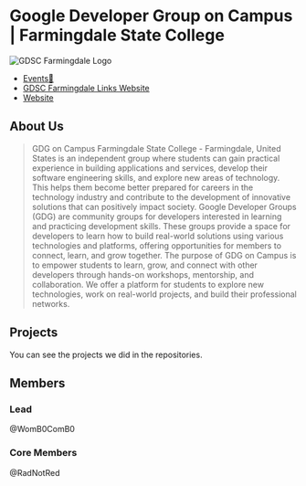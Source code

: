 # Google Developer Group on Campus | Farmingdale State College

![GDSC Farmingdale Logo](https://github.com/GDSC-FSC/.github/assets/95197809/83bbb758-f609-40bf-89f2-3919d20cab6c)


<!-- <img src="./assets/GDSC-Farmingdale.png" width="100%" height="100%" alt="GDSC Farmingdale logo" dir="auto"/> -->

- [Events🥳](https://gdg.community.dev/gdg-on-campus-farmingdale-state-college-farmingdale-united-states/)
- [GDSC Farmingdale Links Website](https://gdsc-fsc-l.web.app/)
- [Website](https://gdg-fsc.web.app/)

## About Us

> GDG on Campus Farmingdale State College - Farmingdale, United States is an independent group where students can gain practical experience in building applications and services, develop their software engineering skills, and explore new areas of technology. This helps them become better prepared for careers in the technology industry and contribute to the development of innovative solutions that can positively impact society.
> Google Developer Groups (GDG) are community groups for developers interested in learning and practicing development skills. These groups provide a space for developers to learn how to build real-world solutions using various technologies and platforms, offering opportunities for members to connect, learn, and grow together.
> The purpose of GDG on Campus is to empower students to learn, grow, and connect with other developers through hands-on workshops, mentorship, and collaboration. We offer a platform for students to explore new technologies, work on real-world projects, and build their professional networks.

## Projects

You can see the projects we did in the repositories.

## Members

### Lead

@WomB0ComB0

### Core Members

@RadNotRed
